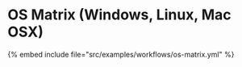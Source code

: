 # OS Matrix (Windows, Linux, Mac OSX)


{% embed include file="src/examples/workflows/os-matrix.yml" %}


